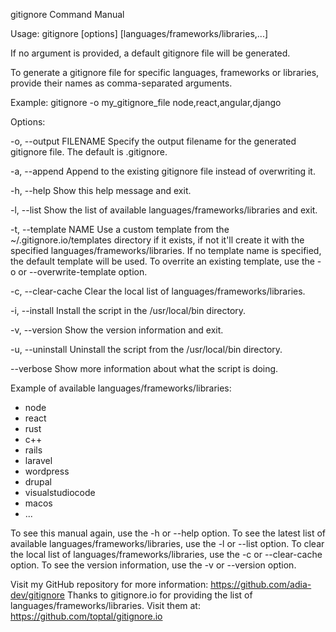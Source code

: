 gitignore Command Manual

Usage: gitignore [options] [languages/frameworks/libraries,...]

If no argument is provided, a default gitignore file will be generated.

To generate a gitignore file for specific languages, frameworks or libraries, provide their names as comma-separated arguments.

Example: gitignore -o my_gitignore_file node,react,angular,django

Options:

-o, --output FILENAME Specify the output filename for the generated gitignore file. The default is \.gitignore\.

-a, --append Append to the existing gitignore file instead of overwriting it.

-h, --help Show this help message and exit.

-l, --list Show the list of available languages/frameworks/libraries and exit.

-t, --template NAME Use a custom template from the ~/.gitignore.io/templates directory if it exists, if not it'll create it with the specified languages/frameworks/libraries.
If no template name is specified, the default template will be used.
To overrite an existing template, use the -o or --overwrite-template option.

-c, --clear-cache Clear the local list of languages/frameworks/libraries.

-i, --install Install the script in the /usr/local/bin directory.

-v, --version Show the version information and exit.

-u, --uninstall Uninstall the script from the /usr/local/bin directory.

--verbose Show more information about what the script is doing.

Example of available languages/frameworks/libraries:

- node
- react
- rust
- c++
- rails
- laravel
- wordpress
- drupal
- visualstudiocode
- macos
- ...

To see this manual again, use the -h or --help option.
To see the latest list of available languages/frameworks/libraries, use the -l or --list option.
To clear the local list of languages/frameworks/libraries, use the -c or --clear-cache option.
To see the version information, use the -v or --version option.

Visit my GitHub repository for more information: https://github.com/adia-dev/gitignore
Thanks to gitignore.io for providing the list of languages/frameworks/libraries.
Visit them at: https://github.com/toptal/gitignore.io
